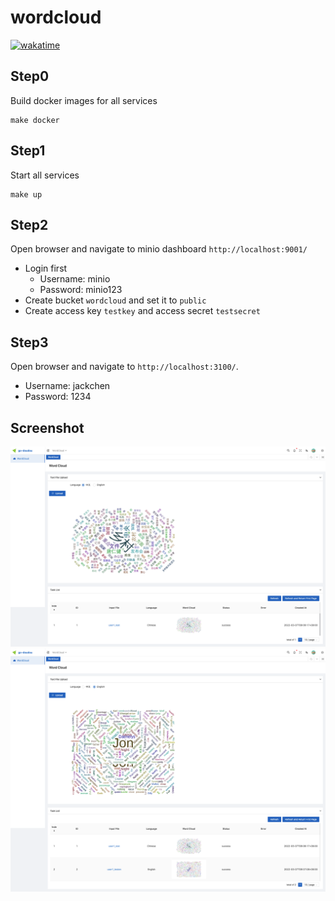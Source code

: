 # wordcloud

[![wakatime](https://wakatime.com/badge/user/852bcf22-8a37-460a-a8e2-115833174eba/project/07011958-f15b-450a-8678-b52d11936c9b.svg)](https://wakatime.com/badge/user/852bcf22-8a37-460a-a8e2-115833174eba/project/07011958-f15b-450a-8678-b52d11936c9b)

## Step0
Build docker images for all services
```shell
make docker
```

## Step1
Start all services  
```shell
make up
```

## Step2

Open browser and navigate to minio dashboard `http://localhost:9001/`

- Login first
    - Username: minio
    - Password: minio123
- Create bucket `wordcloud` and set it to `public`
- Create access key `testkey` and access secret `testsecret`

## Step3

Open browser and navigate to `http://localhost:3100/`.

- Username: jackchen
- Password: 1234

## Screenshot

![screenshot1](./screencapture1.png)
![screenshot2](./screencapture2.png)